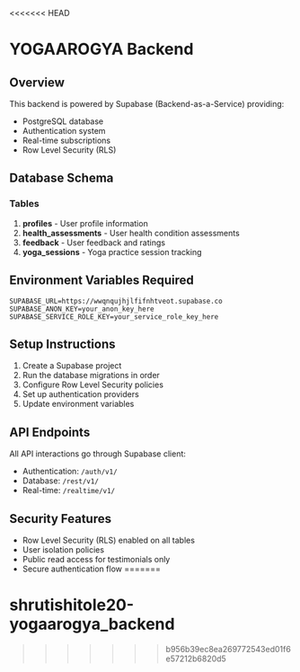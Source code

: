 <<<<<<< HEAD
# YOGAAROGYA Backend

## Overview
This backend is powered by Supabase (Backend-as-a-Service) providing:
- PostgreSQL database
- Authentication system
- Real-time subscriptions
- Row Level Security (RLS)

## Database Schema

### Tables
1. **profiles** - User profile information
2. **health_assessments** - User health condition assessments
3. **feedback** - User feedback and ratings
4. **yoga_sessions** - Yoga practice session tracking

## Environment Variables Required

```env
SUPABASE_URL=https://wwqnqujhjlfifnhtveot.supabase.co
SUPABASE_ANON_KEY=your_anon_key_here
SUPABASE_SERVICE_ROLE_KEY=your_service_role_key_here
```

## Setup Instructions

1. Create a Supabase project
2. Run the database migrations in order
3. Configure Row Level Security policies
4. Set up authentication providers
5. Update environment variables

## API Endpoints

All API interactions go through Supabase client:
- Authentication: `/auth/v1/`
- Database: `/rest/v1/`
- Real-time: `/realtime/v1/`

## Security Features

- Row Level Security (RLS) enabled on all tables
- User isolation policies
- Public read access for testimonials only
- Secure authentication flow
=======
# shrutishitole20-yogaarogya_backend
>>>>>>> b956b39ec8ea269772543ed01f6e57212b6820d5
